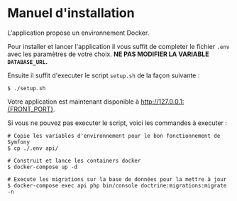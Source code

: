 # Manuel d'installation

L'application propose un environnement Docker.

Pour installer et lancer l'application il vous suffit de completer le fichier `.env` avec les paramètres de votre choix.
**NE PAS MODIFIER LA VARIABLE `DATABASE_URL`.**

Ensuite il suffit d'executer le script `setup.sh` de la façon suivante : 

    $ ./setup.sh
    
Votre application est maintenant disponible à http://127.0.0.1:{FRONT_PORT}.

Si vous ne pouvez pas executer le script, voici les commandes à executer : 

    # Copie les variables d'environnement pour le bon fonctionnement de Symfony
    $ cp ./.env api/
    
    # Construit et lance les containers docker 
    $ docker-compose up -d
    
    # Execute les migrations sur la base de données pour la mettre à jour
    $ docker-compose exec api php bin/console doctrine:migrations:migrate -n
      
 
